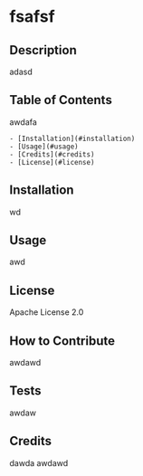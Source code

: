 # fsafsf

## Description
adasd

## Table of Contents
awdafa
        
    - [Installation](#installation)
    - [Usage](#usage)
    - [Credits](#credits)
    - [License](#license)
    
## Installation
wd
        
## Usage
awd

## License
Apache License 2.0
                    
## How to Contribute
awdawd    

## Tests
awdaw

## Credits
dawda
awdawd
